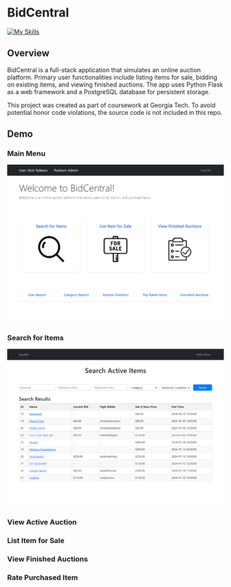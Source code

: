 # BidCentral 

[![My Skills](https://skillicons.dev/icons?i=py,postgres,js,html,css,docker)](#)

## Overview

BidCentral is a full-stack application that simulates an online auction platform. Primary user functionalities include listing items for sale, bidding on existing items, and viewing finished auctions. The app uses Python Flask as a web framework and a PostgreSQL database for persistent storage.

This project was created as part of coursework at Georgia Tech. To avoid potential honor code violations, the source code is not included in this repo. 

## Demo

### Main Menu

<img src="/images/admin-menu.png">

### Search for Items 

<img src="/images/search.png">

### View Active Auction 

### List Item for Sale 

### View Finished Auctions 

### Rate Purchased Item 




